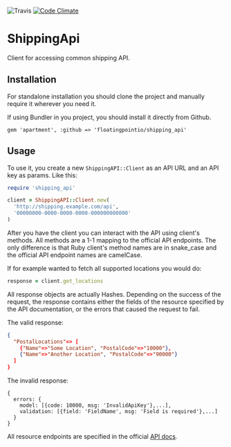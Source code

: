 ![Travis](https://travis-ci.org/floatingpointio/shipping_api.svg?branch=master)
[![Code Climate](https://codeclimate.com/github/floatingpointio/shipping_api/badges/gpa.svg)](https://codeclimate.com/github/floatingpointio/shipping_api)

# ShippingApi

Client for accessing common shipping API.

## Installation

For standalone installation you should clone the project and manually require it wherever you need it.

If using Bundler in you project, you should install it directly from Github.

`gem 'apartment', :github => 'floatingpointio/shipping_api'`


## Usage

To use it, you create a new ```ShippingAPI::Client``` as an API URL and an API key as params.
Like this:

```ruby
require 'shipping_api'

client = ShippingAPI::Client.new(
  'http://shipping.example.com/api',
  '00000000-0000-0000-0000-000000000000'
)
```

After you have the client you can interact with the API using client's methods. All methods are a 1-1 mapping to the official API endpoints. The only difference is that Ruby client's method names are in snake_case and the official API endpoint names are camelCase.

If for example wanted to fetch all supported locations you would do:

```ruby
response = client.get_locations
```

All response objects are actually Hashes. Depending on the success of the request, the response contains either the fields of the resource specified by the API documentation, or the errors that caused the request to fail.

The valid response:
```json
{
  "PostalLocations"=> [
    {"Name"=>"Some Location", "PostalCode"=>"10000"},
    {"Name"=>"Another Location", "PostalCode"=>"90000"}
  ]
}
```

The invalid response:
```
{
  errors: {
    model: [{code: 10000, msg: 'InvalidApiKey'},...],
    validation: [{field: 'FieldName', msg: 'Field is required'},...]
  }
}
```

All resource endpoints are specified in the official [API docs](http://wiki.infranet.hr/index.php?title=Shipping_API_Technical_Reference).
